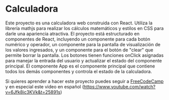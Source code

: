 # Calculadora

Este proyecto es una calculadora web construida con React. Utiliza la librería mathjs para realizar los cálculos matemáticos y estilos en CSS para darle una apariencia atractiva. El proyecto está estructurado en componentes de React, incluyendo un componente para cada botón numérico y operador, un componente para la pantalla de visualización de los valores ingresados, y un componente para el botón de "clear" que permite borrar la pantalla. Los botones tienen funciones onClick asignadas para manejar la entrada del usuario y actualizar el estado del componente principal. El componente App es el componente principal que contiene todos los demás componentes y controla el estado de la calculadora.

Si quieres aprender a hacer este proyecto puedes seguir a [FreeCodeCamp](https://www.freecodecamp.org/) y en especial este video en español (https://www.youtube.com/watch?v=6Jfk8ic3KVk&t=25891s)
